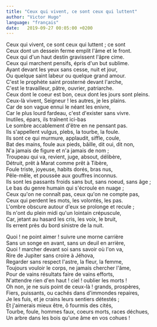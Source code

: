 ```yaml
---
title: "Ceux qui vivent, ce sont ceux qui luttent"
author: "Victor Hugo"
language: "français"
date:   2019-09-27 00:05:00 +0200
---
```

Ceux qui vivent, ce sont ceux qui luttent ; ce sont  
Ceux dont un dessein ferme emplit l'âme et le front.  
Ceux qui d'un haut destin gravissent l'âpre cime.  
Ceux qui marchent pensifs, épris d'un but sublime.  
Ayant devant les yeux sans cesse, nuit et jour,  
Ou quelque saint labeur ou quelque grand amour.  
C'est le prophète saint prosterné devant l'arche,  
C'est le travailleur, pâtre, ouvrier, patriarche.  
Ceux dont le coeur est bon, ceux dont les jours sont pleins.  
Ceux-là vivent, Seigneur ! les autres, je les plains.  
Car de son vague ennui le néant les enivre,  
Car le plus lourd fardeau, c'est d'exister sans vivre.  
Inutiles, épars, ils traînent ici-bas  
Le sombre accablement d'être en ne pensant pas.  
Ils s'appellent vulgus, plebs, la tourbe, la foule.  
Ils sont ce qui murmure, applaudit, siffle, coule,  
Bat des mains, foule aux pieds, bâille, dit oui, dit non,  
N'a jamais de figure et n'a jamais de nom ;  
Troupeau qui va, revient, juge, absout, délibère,  
Détruit, prêt à Marat comme prêt à Tibère,  
Foule triste, joyeuse, habits dorés, bras nus,  
Pêle-mêle, et poussée aux gouffres inconnus.  
Ils sont les passants froids sans but, sans noeud, sans âge ;  
Le bas du genre humain qui s'écroule en nuage ;  
Ceux qu'on ne connaît pas, ceux qu'on ne compte pas,  
Ceux qui perdent les mots, les volontés, les pas.  
L'ombre obscure autour d'eux se prolonge et recule ;  
Ils n'ont du plein midi qu'un lointain crépuscule,  
Car, jetant au hasard les cris, les voix, le bruit,  
Ils errent près du bord sinistre de la nuit.  
  
Quoi ! ne point aimer ! suivre une morne carrière  
Sans un songe en avant, sans un deuil en arrière,  
Quoi ! marcher devant soi sans savoir où l'on va,  
Rire de Jupiter sans croire à Jéhova,  
Regarder sans respect l'astre, la fleur, la femme,  
Toujours vouloir le corps, ne jamais chercher l'âme,  
Pour de vains résultats faire de vains efforts,  
N'attendre rien d'en haut ! ciel ! oublier les morts !  
Oh non, je ne suis point de ceux-là ! grands, prospères,  
Fiers, puissants, ou cachés dans d'immondes repaires,  
Je les fuis, et je crains leurs sentiers détestés ;  
Et j'aimerais mieux être, ô fourmis des cités,  
Tourbe, foule, hommes faux, coeurs morts, races déchues,  
Un arbre dans les bois qu'une âme en vos cohues !  